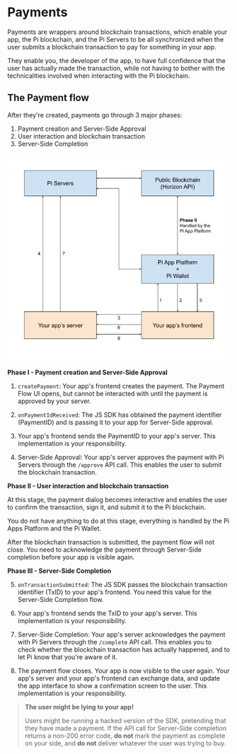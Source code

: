 # Payments

Payments are wrappers around blockchain transactions, which enable your app,
the Pi blockchain, and the Pi Servers to be all synchronized when the user 
submits a blockchain transaction to pay for something in your app.

They enable you, the developer of the app, to have full confidence that the
user has actually made the transaction, while not having to
bother with the technicalities involved when interacting with the Pi blockchain.


## The Payment flow

After they're created, payments go through 3 major phases:

1. Payment creation and Server-Side Approval
2. User interaction and blockchain transaction
3. Server-Side Completion


![Payment flow](./img/payment_flow.jpg)

**Phase I - Payment creation and Server-Side Approval**

1. `createPayment`: Your app's frontend creates the payment. The Payment Flow UI opens, but cannot be interacted with until the payment is approved by your server.

2. `onPaymentIdReceived`: The JS SDK has obtained the payment identifier (PaymentID) and is passing it to your app for Server-Side approval.

3. Your app's frontend sends the PaymentID to your app's server. This implementation is your responsibility.

4. Server-Side Approval: Your app's server approves the payment with Pi Servers through the `/approve` API call. This enables the user to submit the blockchain transaction.

**Phase II - User interaction and blockchain transaction**

At this stage, the payment dialog becomes interactive and enables the
user to confirm the transaction, sign it, and submit it to the Pi blockchain.

You do not have anything to do at this stage, everything is handled by the Pi
Apps Platform and the Pi Wallet.

After the blockchain transaction is submitted, the payment flow will not close.
You need to acknowledge the payment through Server-Side completion before your
app is visible again.


**Phase III - Server-Side Completion**

5. `onTransactionSubmitted`: The JS SDK passes the blockchain transaction identifier (TxID) to your app's frontend. You need this value for the Server-Side Completion flow.

6. Your app's frontend sends the TxID to your app's server. This implementation is your responsibility.

7. Server-Side Completion: Your app's server acknowledges the payment with Pi Servers through the `/complete` API call. This enables you to check whether the blockchain transaction has actually happened, and to let Pi know that
you're aware of it.

8. The payment flow closes. Your app is now visible to the user again.
Your app's server and your app's frontend can exchange data, and
update the app interface to show a confirmation screen to the user.
This implementation is your responsibility.


> **The user might be lying to your app!**
>
> Users might be running a hacked version of the SDK, pretending that they
> have made a payment. If the API call for Server-Side completion
> returns a non-200 error code, **do not** mark the payment as complete on your
> side, and **do not** deliver whatever the user was trying to buy.
